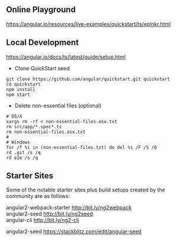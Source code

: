 ## Online Playground
https://angular.io/resources/live-examples/quickstart/ts/eplnkr.html

## Local Development
https://angular.io/docs/ts/latest/guide/setup.html

- Clone QuickStart seed
```
git clone https://github.com/angular/quickstart.git quickstart
cd quickstart
npm install
npm start
```

- Delete non-essential files (optional)  
```
# OS/X
xargs rm -rf < non-essential-files.osx.txt
rm src/app/*.spec*.ts
rm non-essential-files.osx.txt
#
# Windows
for /f %i in (non-essential-files.txt) do del %i /F /S /Q
rd .git /s /q
rd e2e /s /q
```

## Starter Sites
Some of the notable starter sites plus build setups created by the community are as follows:

angular2-webpack-starter      http://bit.ly/ng2webpack  
angular2-seed                 http://bit.ly/ng2seed  
angular-cli                   http://bit.ly/ng2-cli  

angular2-seed                 https://stackblitz.com/edit/angular-seed
